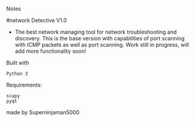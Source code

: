 Notes

  #network Detective V1.0
  - The best network managing tool for network troubleshooting and discovery. This is the base version with capabilities of port scanning with ICMP packets as well as port scanning. Work still in progress, will add more functionality soon!
  



Built with

    Python 3

Requirements:

    scapy
    pyqt

made by Superninjaman5000
